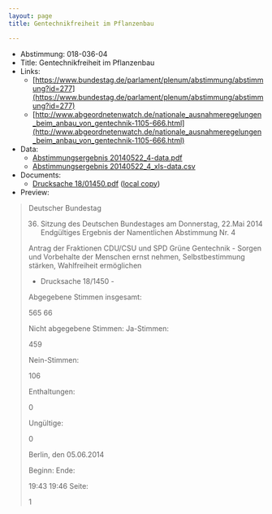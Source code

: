 ```yaml
---
layout: page
title: Gentechnikfreiheit im Pflanzenbau

---
```


* Abstimmung: 018-036-04
* Title: Gentechnikfreiheit im Pflanzenbau
* Links: 
    * [https://www.bundestag.de/parlament/plenum/abstimmung/abstimmung?id=277](https://www.bundestag.de/parlament/plenum/abstimmung/abstimmung?id=277)
    * [http://www.abgeordnetenwatch.de/nationale_ausnahmeregelungen_beim_anbau_von_gentechnik-1105-666.html](http://www.abgeordnetenwatch.de/nationale_ausnahmeregelungen_beim_anbau_von_gentechnik-1105-666.html)
* Data: 
    * [Abstimmungsergebnis 20140522_4-data.pdf](/res/abstimmungsliste/20140522_4-data.pdf)
    * [Abstimmungsergebnis 20140522_4_xls-data.csv](/res/abstimmungsliste/analyses/20140522_4_xls-data.csv)
* Documents: 
    * [Drucksache 18/01450.pdf](http://dip21.bundestag.de/dip21/btd/18/014/1801450.pdf) ([local copy](/res/abstimmungsdaten/018-036-04/1801450.pdf))
* Preview: 
> Deutscher Bundestag
> 
> 36. Sitzung des Deutschen Bundestages
> am Donnerstag, 22.Mai 2014
> Endgültiges Ergebnis der Namentlichen Abstimmung Nr. 4
> 
> Antrag der Fraktionen CDU/CSU und SPD
> Grüne Gentechnik - Sorgen und Vorbehalte der Menschen ernst nehmen, Selbstbestimmung
> stärken, Wahlfreiheit ermöglichen
> - Drucksache 18/1450 -
> 
> Abgegebene Stimmen insgesamt:
> 
> 565
> 66
> 
> Nicht abgegebene Stimmen:
> Ja-Stimmen:
> 
> 459
> 
> Nein-Stimmen:
> 
> 106
> 
> Enthaltungen:
> 
> 0
> 
> Ungültige:
> 
> 0
> 
> Berlin, den 05.06.2014
> 
> Beginn:
> Ende:
> 
> 19:43
> 19:46
> Seite:
> 
> 1
> 
> 
